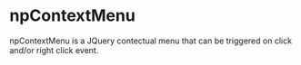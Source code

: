 # npContextMenu
npContextMenu is a JQuery contectual menu that can be triggered on click and/or right click event.
